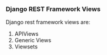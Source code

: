 ### Django REST Framework Views

Django rest framework views are:
1. APIViews
2. Generic Views
3. Viewsets